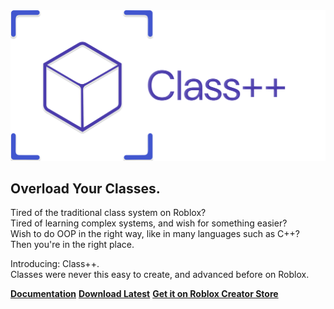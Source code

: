 <img src="./.github/images/ClassPP_Expanded.svg" style="width:610; height: 310" alt="Class++">

## Overload Your Classes.

Tired of the traditional class system on Roblox?<br>
Tired of learning complex systems, and wish for something easier?<br>
Wish to do OOP in the right way, like in many languages such as C++?<br>
Then you're in the right place.

Introducing: Class++.<br>
Classes were never this easy to create, and advanced before on Roblox.

**[Documentation](https://tenebrisnoctua.github.io/ClassPP/)** **[Download Latest](https://github.com/TenebrisNoctua/ClassPP/releases/latest)** **[Get it on Roblox Creator Store](https://create.roblox.com/store/asset/18312821151/Class)**
